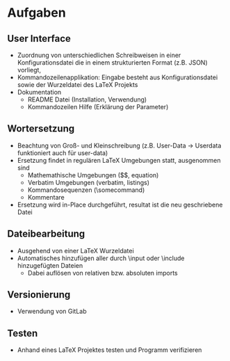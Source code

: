 # Aufgaben

## User Interface
- Zuordnung von unterschiedlichen Schreibweisen in einer Konfigurationsdatei die in einem strukturierten Format (z.B. JSON) vorliegt,
- Kommandozeilenapplikation: Eingabe besteht aus Konfigurationsdatei sowie der Wurzeldatei des LaTeX Projekts
- Dokumentation
  - README Datei (Installation, Verwendung)
  - Kommandozeilen Hilfe (Erklärung der Parameter)

## Wortersetzung
- Beachtung von Groß- und Kleinschreibung (z.B. User-Data -> Userdata funktioniert auch für user-data)
- Ersetzung findet in regulären LaTeX Umgebungen statt, ausgenommen sind
  - Mathemathische Umgebungen ($$, equation)
  - Verbatim Umgebungen (verbatim, listings)
  - Kommandosequenzen (\somecommand)
  - Kommentare
- Ersetzung wird in-Place durchgeführt, resultat ist die neu geschriebene Datei

## Dateibearbeitung
- Ausgehend von einer LaTeX Wurzeldatei
- Automatisches hinzufügen aller durch \input oder \include hinzugefügten Dateien
  - Dabei auflösen von relativen bzw. absoluten imports

## Versionierung
- Verwendung von GitLab

## Testen
- Anhand eines LaTeX Projektes testen und Programm verifizieren
  
